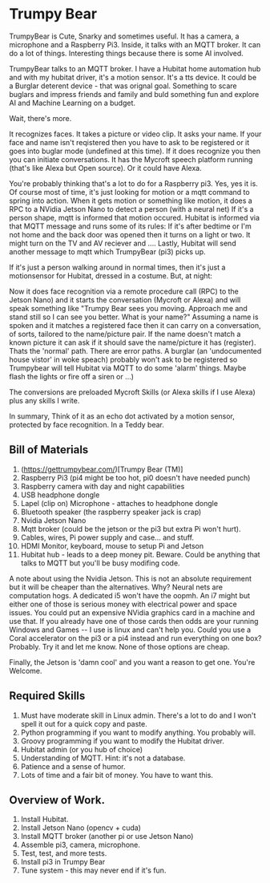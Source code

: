 # Trumpy Bear
TrumpyBear is Cute, Snarky and sometimes useful. It has a camera, a 
microphone and a Raspberry Pi3. Inside, it talks with an MQTT broker. 
It can do a lot of things. Interesting things because there is some AI
involved. 

TrumpyBear talks to an MQTT broker. I have a Hubitat home automation hub
and with my hubitat driver, it's a motion sensor. It's a tts device. It
could be a Burglar deterent device - that was orignal goal. Something to
scare buglars and impress friends and family and buld something fun and
explore AI and Machine Learning on a budget. 

Wait, there's more.  

It recognizes faces. It takes a picture or video clip. It asks your name. 
If your face and name isn't reqistered then you have to ask to be registered
or it goes into buglar mode (undefined at this time). If it does
recognize you then you can initiate conversations. It has the Mycroft speech
platform running (that's like Alexa but Open source). Or it could have
Alexa. 

You're probably thinking that's a lot to do for a Raspberry pi3. Yes, yes 
it is.  Of course most of time, it's just looking for motion or a mqtt command
to spring into action.  When it gets motion or something like motion, it
does a RPC to a NVidia Jetson Nano to detect a person (with a neural net)
If it's a person shape, mqtt is informed that motion occured. Hubitat is informed
via that MQTT message and runs some of its rules: If it's after bedtime or 
I'm not home and the back door was opened then it turns on a light or two.
It might turn on the TV and AV reciever and .... Lastly, Hubitat will send 
another message to mqtt which TrumpyBear (pi3) picks up. 

If it's just a person walking around in normal times, then it's just a motionsensor for
Hubitat, dressed in a costume. But, at night:

Now it does face recognition via a remote procedure call (RPC) to the Jetson Nano) and it starts
the conversation (Mycroft or Alexa) and will speak something like 
"Trumpy Bear sees you moving. Approach me and stand still so I can see you better.
What is your name?"  Assuming a name is spoken and it matches a registered
face then it can carry on a conversation, of sorts, tailored to the name/picture
pair. If the name doesn't match a known picture it can ask if it should save the
name/picture it has (register). Thats the 'normal' path. There are error paths. 
A burglar (an 'undocumented house vistor' in woke speach) probably won't 
ask to be registered so Trumpybear will tell Hubitat via MQTT to do some
'alarm' things. Maybe flash the lights or fire off a siren or ...)

The conversions are preloaded Mycroft Skills (or Alexa skills if I use Alexa)
plus any skills I write. 

In summary, Think of it as an echo dot activated by a motion sensor, 
protected by face recognition. In a Teddy bear.

## Bill of Materials
1. (https://gettrumpybear.com/)[Trumpy Bear (TM)]
2. Raspberry Pi3 (pi4 might be too hot, pi0 doesn't have needed punch)
3. Raspberry camera with day and night capabilities
4. USB headphone dongle
5. Lapel (clip on) Microphone - attaches to headphone dongle
6. Bluetooth speaker (the raspberry speaker jack is crap)
7. Nvidia Jetson Nano
8. Mqtt broker (could be the jetson or the pi3 but extra Pi won't hurt).
9. Cables, wires, Pi power supply and case... and stuff.
10. HDMI Monitor, keyboard, mouse to setup Pi and Jetson
11. Hubitat hub - leads to a deep money pit. Beware. Could be anything
that talks to MQTT but you'll be busy modifing code.

A note about using the Nvidia Jetson. This is not an absolute requirement
but it will be cheaper than the alternatives. Why? Neural nets are computation
hogs. A dedicated i5 won't have the oopmh. An i7 might but either one of those
is serious money with electrical power and space issues. You could put an expensive
NVidia graphics card in a machine and use that. If you already have one of
those cards then odds are your running Windows and Games -- I use is linux and can't help you.
Could you use a Coral accelerator on the pi3 or a pi4 instead and run everything on one
box? Probably. Try it and let me know. None of those options are cheap. 

Finally, the Jetson is 'damn cool' and you want a reason to get one. You're Welcome.

## Required Skills
1. Must have moderate skill in Linux admin. There's a lot to do and I won't
spell it out for a quick copy and paste.
2. Python programming if you want to modify anything. You probably will.
3. Groovy programming if you want to modify the Hubitat driver.
4. Hubitat admin (or you hub of choice)
5. Understanding of MQTT. Hint: it's not a database.
5. Patience and a sense of humor. 
6. Lots of time and a fair bit of money. You have to want this.

## Overview of Work.
1. Install Hubitat. 
2. Install Jetson Nano (opencv + cuda)
3. Install MQTT broker (another pi or use Jetson Nano)
4. Assemble pi3, camera, microphone.
5. Test, test, and more tests.
6. Install pi3 in Trumpy Bear
7. Tune system - this may never end if it's fun.
